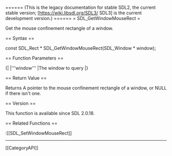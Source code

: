 ====== (This is the legacy documentation for stable SDL2, the current stable version; [https://wiki.libsdl.org/SDL3/ SDL3] is the current development version.) ======
= SDL_GetWindowMouseRect =

Get the mouse confinement rectangle of a window.

== Syntax ==

<syntaxhighlight lang='c'>
const SDL_Rect * SDL_GetWindowMouseRect(SDL_Window * window);
</syntaxhighlight>

== Function Parameters ==

{|
|'''window'''
|The window to query
|}

== Return Value ==

Returns A pointer to the mouse confinement rectangle of a window, or NULL
if there isn't one.

== Version ==

This function is available since SDL 2.0.18.

== Related Functions ==

:[[SDL_SetWindowMouseRect]]

----
[[CategoryAPI]]


